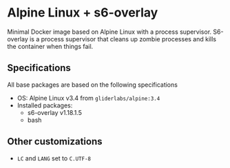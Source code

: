 # Alpine Linux + s6-overlay

Minimal Docker image based on Alpine Linux with a process supervisor.
S6-overlay is a process supervisor that cleans up zombie processes and
kills the container when things fail.

## Specifications

All base packages are based on the following specifications

- OS: Alpine Linux v3.4 from `gliderlabs/alpine:3.4`
- Installed packages:
  - s6-overlay v1.18.1.5
  - bash

## Other customizations

- `LC` and `LANG` set to `C.UTF-8`